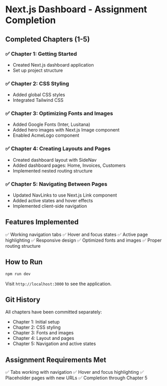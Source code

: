 # Next.js Dashboard - Assignment Completion

## Completed Chapters (1-5)

### ✅ Chapter 1: Getting Started
- Created Next.js dashboard application
- Set up project structure

### ✅ Chapter 2: CSS Styling  
- Added global CSS styles
- Integrated Tailwind CSS

### ✅ Chapter 3: Optimizing Fonts and Images
- Added Google Fonts (Inter, Lusitana)
- Added hero images with Next.js Image component
- Enabled AcmeLogo component

### ✅ Chapter 4: Creating Layouts and Pages
- Created dashboard layout with SideNav
- Added dashboard pages: Home, Invoices, Customers
- Implemented nested routing structure

### ✅ Chapter 5: Navigating Between Pages
- Updated NavLinks to use Next.js Link component
- Added active states and hover effects
- Implemented client-side navigation

## Features Implemented

✅ Working navigation tabs
✅ Hover and focus states
✅ Active page highlighting
✅ Responsive design
✅ Optimized fonts and images
✅ Proper routing structure

## How to Run

```bash
npm run dev
```

Visit `http://localhost:3000` to see the application.

## Git History

All chapters have been committed separately:
- Chapter 1: Initial setup
- Chapter 2: CSS styling
- Chapter 3: Fonts and images
- Chapter 4: Layout and pages
- Chapter 5: Navigation and active states

## Assignment Requirements Met

✅ Tabs working with navigation
✅ Hover and focus highlighting
✅ Placeholder pages with new URLs
✅ Completion through Chapter 5
